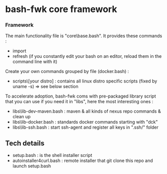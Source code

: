 # bash-fwk core framework

### Framework

The main functionality file is "core\base.bash". It provides these commands : 

- import
- refresh (if you constantly edit your bash on an editor, reload them in the command line with it)

Create your own commands grouped by file (docker.bash) :

- scripts\\[your distro] : contains all linux distro specific scripts (fixed by uname -s) => see below section

To accelerate adoption, bash-fwk coms with pre-packaged library script that you can use if you need it in "libs\", here the most interesting ones :

- libs\lib-dev-maven.bash : maven & all kinds of nexus repo commands & clean up
- libs\lib-docker.bash : standards docker commands starting with "dck"
- libs\lib-ssh.bash : start ssh-agent and register all keys in ".ssh/" folder

## Tech details
- setup.bash : is the shell installer script
- autoinstaller4curl.bash : remote installer that git clone this repo and launch setup.bash
